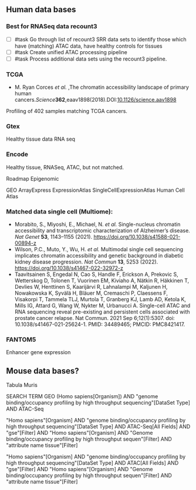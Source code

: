 
## Human data bases

### Best for RNASeq data recount3
- [ ] #task Go through list of recount3 SRR data sets to identify those which have (matching) ATAC data, have healthy controls for tissues
- [ ] #task Create unified ATAC processing pipeline
- [ ] #task Process additional data sets using the recount3 pipeline.

### TCGA

- M. Ryan Corces _et al._ ,The chromatin accessibility landscape of primary human cancers._Science_**362**,eaav1898(2018).DOI:[10.1126/science.aav1898](https://doi.org/10.1126/science.aav1898)

Profiling of 402 samples matching TCGA cancers.


### Gtex
Healthy tissue data RNA seq

### Encode
Healthy tissue, RNASeq, ATAC, but not matched.

Roadmap Epigenomic 


GEO
ArrayExpress
ExpressionAtlas
SingleCellExpressionAtlas
Human Cell Atlas

### Matched data single cell (Multiome):

- Morabito, S., Miyoshi, E., Michael, N. _et al._ Single-nucleus chromatin accessibility and transcriptomic characterization of Alzheimer’s disease. _Nat Genet_ **53**, 1143–1155 (2021). https://doi.org/10.1038/s41588-021-00894-z
- Wilson, P.C., Muto, Y., Wu, H. _et al._ Multimodal single cell sequencing implicates chromatin accessibility and genetic background in diabetic kidney disease progression. _Nat Commun_ **13**, 5253 (2022). https://doi.org/10.1038/s41467-022-32972-z
- Taavitsainen S, Engedal N, Cao S, Handle F, Erickson A, Prekovic S, Wetterskog D, Tolonen T, Vuorinen EM, Kiviaho A, Nätkin R, Häkkinen T, Devlies W, Henttinen S, Kaarijärvi R, Lahnalampi M, Kaljunen H, Nowakowska K, Syvälä H, Bläuer M, Cremaschi P, Claessens F, Visakorpi T, Tammela TLJ, Murtola T, Granberg KJ, Lamb AD, Ketola K, Mills IG, Attard G, Wang W, Nykter M, Urbanucci A. Single-cell ATAC and RNA sequencing reveal pre-existing and persistent cells associated with prostate cancer relapse. Nat Commun. 2021 Sep 6;12(1):5307. doi: 10.1038/s41467-021-25624-1. PMID: 34489465; PMCID: PMC8421417.

### FANTOM5
Enhancer gene expression

## Mouse data bases?

Tabula Muris

SEARCH TERM GEO
(Homo sapiens[Organism]) AND "genome binding/occupancy profiling by high throughput sequencing"[DataSet Type] AND ATAC-Seq 

"Homo sapiens"[Organism] AND "genome binding/occupancy profiling by high throughput sequencing"[DataSet Type] AND ATAC-Seq[All Fields] AND "gse"[Filter] AND "Homo sapiens"[Organism] AND "Genome binding/occupancy profiling by high throughput sequen"[Filter] AND "attribute name tissue"[Filter] 


"Homo sapiens"[Organism] AND "genome binding/occupancy profiling by high throughput sequencing"[DataSet Type] AND ATAC[All Fields] AND "gse"[Filter] AND "Homo sapiens"[Organism] AND "Genome binding/occupancy profiling by high throughput sequen"[Filter] AND "attribute name tissue"[Filter] 